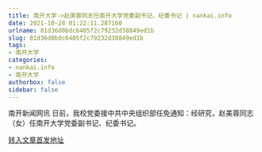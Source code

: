 ```yaml
---
title: 南开大学->赵美蓉同志任南开大学党委副书记、纪委书记 | nankai.info
date: 2021-10-28 01:22:11.287160
urlname: 81d36d0bdc6405f2c79232d38849ed1b
slug: 81d36d0bdc6405f2c79232d38849ed1b
tags: 
- 南开大学
categories:
- nankai.info
- 南开大学
authorbox: false
sidebar: false
---
```

南开新闻网讯 日前，我校党委接中共中央组织部任免通知：经研究，赵美蓉同志（女）任南开大学党委副书记、纪委书记。



[转入文章首发地址](http://news.nankai.edu.cn/ywsd/system/2021/10/26/030048515.shtml)